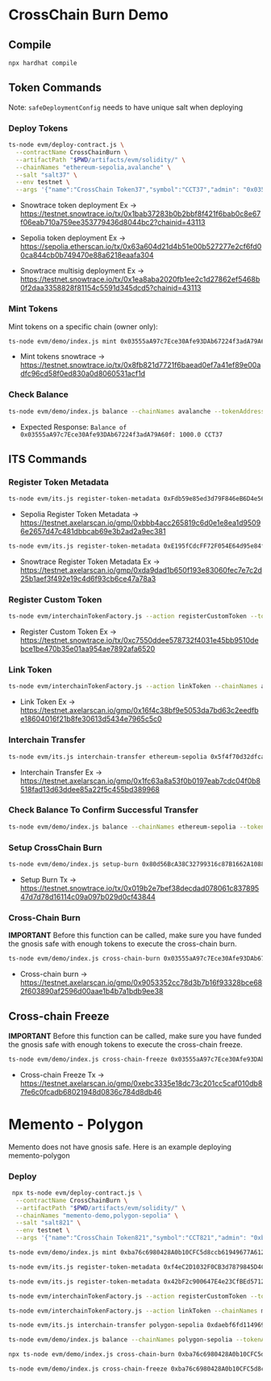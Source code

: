 # CrossChain Burn Demo


## Compile

`npx hardhat compile`

## Token Commands

Note: `safeDeploymentConfig` needs to have unique salt when deploying

### Deploy Tokens
```bash
ts-node evm/deploy-contract.js \
  --contractName CrossChainBurn \
  --artifactPath "$PWD/artifacts/evm/solidity/" \
  --chainNames "ethereum-sepolia,avalanche" \
  --salt "salt37" \
  --env testnet \
  --args '{"name":"CrossChain Token37","symbol":"CCT37","admin": "0x03555aA97c7Ece30Afe93DAb67224f3adA79A60f", "homeChain":"Avalanche"}'
```
- Snowtrace token deployment Ex -> https://testnet.snowtrace.io/tx/0x1bab37283b0b2bbf8f421f6bab0c8e67f06eab710a759ee353779436d8044bc2?chainid=43113
- Sepolia token deployment Ex -> https://sepolia.etherscan.io/tx/0x63a604d21d4b51e00b527277e2cf6fd00ca844cb0b749470e88a6218eaafa304

- Snowtrace multisig deployment Ex -> https://testnet.snowtrace.io/tx/0x1ea8aba2020fb1ee2c1d27862ef5468b0f2daa3358828f81154c5591d345dcd5?chainid=43113


### Mint Tokens
Mint tokens on a specific chain (owner only):
```bash
ts-node evm/demo/index.js mint 0x03555aA97c7Ece30Afe93DAb67224f3adA79A60f 1000 --chainNames avalanche --tokenAddress 0xE195fCdcFF72F054E64d95e84fD039957405ED06 --env testnet --yes
```
- Mint tokens snowtrace -> https://testnet.snowtrace.io/tx/0x8fb821d7721f6baead0ef7a41ef89e00adfc96cd58f0ed830a0d8060531acf1d


### Check Balance
```bash
ts-node evm/demo/index.js balance --chainNames avalanche --tokenAddress 0xE195fCdcFF72F054E64d95e84fD039957405ED06 --env testnet
```

- Expected Response: `Balance of 0x03555aA97c7Ece30Afe93DAb67224f3adA79A60f: 1000.0 CCT37`

## ITS Commands


### Register Token Metadata
```bash
ts-node evm/its.js register-token-metadata 0xFdb59e85ed3d79F846eB6D4e5653D25a48033ee5 --chainNames ethereum-sepolia --env testnet --gasValue 10000000000000000 --yes
```

- Sepolia Register Token Metadata -> https://testnet.axelarscan.io/gmp/0xbbb4acc265819c6d0e1e8ea1d95096e2657d47c481dbbcab69e3b2ad2a9ec381

```bash
ts-node evm/its.js register-token-metadata 0xE195fCdcFF72F054E64d95e84fD039957405ED06 --chainNames avalanche --env testnet --gasValue 10000000000000000 --yes
```

- Snowtrace Register Token Metadata Ex -> https://testnet.axelarscan.io/gmp/0xda9dad1b650f193e83060fec7e7c2d25b1aef3f492e19c4d6f93cb6ce47a78a3

### Register Custom Token
```bash
ts-node evm/interchainTokenFactory.js --action registerCustomToken --tokenAddress 0xE195fCdcFF72F054E64d95e84fD039957405ED06 --chainNames avalanche --tokenManagerType 4 --operator 0x03555aA97c7Ece30Afe93DAb67224f3adA79A60f --rawSalt 0xec4b025593475aed99f28b43d4986883a207f947ae245c87ebf007647fcffc06 --env testnet --yes
```
- Register Custom Token Ex -> https://testnet.snowtrace.io/tx/0xc7550ddee578732f4031e45bb9510debce1be470b35e01aa954ae7892afa6520

### Link Token
```bash
ts-node evm/interchainTokenFactory.js --action linkToken --chainNames avalanche --destinationChain ethereum-sepolia --destinationTokenAddress 0xFdb59e85ed3d79F846eB6D4e5653D25a48033ee5 --tokenManagerType 4 --linkParams 0x --rawSalt 0xec4b025593475aed99f28b43d4986883a207f947ae245c87ebf007647fcffc06 --gasValue 100000000000000000 --env testnet --yes
```
- Link Token Ex -> https://testnet.axelarscan.io/gmp/0x16f4c38bf9e5053da7bd63c2eedfbe18604016f21b8fe30613d5434e7965c5c0

### Interchain Transfer
```bash
ts-node evm/its.js interchain-transfer ethereum-sepolia 0x5f4f70d32dfcabc292bae7584cd160c97c795b3dc7dcba7afeeb8bc78c374d43 0x03555aA97c7Ece30Afe93DAb67224f3adA79A60f 123 --chainNames avalanche --gasValue 10000000000000000 --env testnet --yes
```
- Interchain Transfer Ex -> https://testnet.axelarscan.io/gmp/0x1fc63a8a53f0b0197eab7cdc04f0b8518fad13d63ddee85a22f5c455bd389968

### Check Balance To Confirm Successful Transfer
```bash
ts-node evm/demo/index.js balance --chainNames ethereum-sepolia --tokenAddress 0xFdb59e85ed3d79F846eB6D4e5653D25a48033ee5 --env testnet
```

### Setup CrossChain Burn
```bash
ts-node evm/demo/index.js setup-burn 0x80d56BcA38C32799316c87B1662A1088F75C30dA --chainNames avalanche --tokenAddress 0xE195fCdcFF72F054E64d95e84fD039957405ED06 --env testnet --yes
```

- Setup Burn Tx -> https://testnet.snowtrace.io/tx/0x019b2e7bef38decdad078061c83789547d7d78d16114c09a097b029d0cf43844

### Cross-Chain Burn

**IMPORTANT**
Before this function can be called, make sure you have funded the gnosis safe with enough tokens to execute the cross-chain burn.

```bash
ts-node evm/demo/index.js cross-chain-burn 0x03555aA97c7Ece30Afe93DAb67224f3adA79A60f 1 0x80d56BcA38C32799316c87B1662A1088F75C30dA --chainNames avalanche --tokenAddress 0xE195fCdcFF72F054E64d95e84fD039957405ED06 --env testnet --yes --destinationChain ethereum-sepolia --destinationChainTokenAddress 0xFdb59e85ed3d79F846eB6D4e5653D25a48033ee5
```
- Cross-chain burn -> https://testnet.axelarscan.io/gmp/0x9053352cc78d3b7b16f93328bce682f603890af2596d00aae1b4b7a1bdb9ee38

## Cross-chain Freeze

**IMPORTANT**
Before this function can be called, make sure you have funded the gnosis safe with enough tokens to execute the cross-chain freeze.

```bash
ts-node evm/demo/index.js cross-chain-freeze 0x03555aA97c7Ece30Afe93DAb67224f3adA79A60f 0x80d56BcA38C32799316c87B1662A1088F75C30dA --chainNames avalanche --tokenAddress 0xE195fCdcFF72F054E64d95e84fD039957405ED06 --env testnet --yes --destinationChain ethereum-sepolia --destinationChainTokenAddress 0xFdb59e85ed3d79F846eB6D4e5653D25a48033ee5

```
- Cross-chain Freeze Tx -> https://testnet.axelarscan.io/gmp/0xebc3335e18dc73c201cc5caf010db87fe6c0fcadb68021948d0836c784d8db46





# Memento - Polygon
Memento does not have gnosis safe. Here is an example deploying memento-polygon

### Deploy
```bash
 npx ts-node evm/deploy-contract.js \
  --contractName CrossChainBurn \
  --artifactPath "$PWD/artifacts/evm/solidity/" \
  --chainNames "memento-demo,polygon-sepolia" \
  --salt "salt821" \
  --env testnet \
  --args '{"name":"CrossChain Token821","symbol":"CCT821","admin": "0xba76c6980428A0b10CFC5d8ccb61949677A61233", "homeChain":"memento-demo"}'
```

```bash
ts-node evm/demo/index.js mint 0xba76c6980428A0b10CFC5d8ccb61949677A61233 100000000000000000000000000 --chainNames memento-demo --tokenAddress 0xf4eC2D1032F0CB3d7879845D4C840DfbF1B6e368 --env testnet --yes
```

```bash
ts-node evm/its.js register-token-metadata 0xf4eC2D1032F0CB3d7879845D4C840DfbF1B6e368 --chainNames memento-demo --env testnet --gasValue 10000000000000000 --yes
```

```bash
ts-node evm/its.js register-token-metadata 0x42bF2c900647E4e23CfBEd57127aB670171bD236 --chainNames polygon-sepolia --env testnet --gasValue 10000000000000000 --yes
```

```bash
ts-node evm/interchainTokenFactory.js --action registerCustomToken --tokenAddress 0xf4eC2D1032F0CB3d7879845D4C840DfbF1B6e368 --chainNames memento-demo --tokenManagerType 4 --operator 0xba76c6980428A0b10CFC5d8ccb61949677A61233 --rawSalt 0x245ff942d8a7abb7dce38a4cae14d4c8de89ec32638db1472622f62fd808db09 --env testnet --yes
```

```bash
ts-node evm/interchainTokenFactory.js --action linkToken --chainNames memento-demo --destinationChain polygon-sepolia --destinationTokenAddress 0x42bF2c900647E4e23CfBEd57127aB670171bD236 --tokenManagerType 4 --linkParams 0x --rawSalt 0x245ff942d8a7abb7dce38a4cae14d4c8de89ec32638db1472622f62fd808db09 --gasValue 100000000000000000 --env testnet --yes
```

```bash
ts-node evm/its.js interchain-transfer polygon-sepolia 0xdaebf6fd114969a58cb3c0e438a485cccf496bc15c921efaed09457beeaf1949 0xba76c6980428A0b10CFC5d8ccb61949677A61233 123 --chainNames memento-demo --gasValue 10000000000000000 --env testnet --yes
```

```bash
ts-node evm/demo/index.js balance --chainNames polygon-sepolia --tokenAddress 0x42bF2c900647E4e23CfBEd57127aB670171bD236 --env testnet
```

```bash
npx ts-node evm/demo/index.js cross-chain-burn 0xba76c6980428A0b10CFC5d8ccb61949677A61233 1 0x80d56BcA38C32799316c87B1662A1088F75C30dA --chainNames memento-demo --tokenAddress 0xf4eC2D1032F0CB3d7879845D4C840DfbF1B6e368 --env testnet --yes --destinationChain polygon-sepolia --destinationChainTokenAddress 0x42bF2c900647E4e23CfBEd57127aB670171bD236
```

```bash
ts-node evm/demo/index.js cross-chain-freeze 0xba76c6980428A0b10CFC5d8ccb61949677A61233 0x80d56BcA38C32799316c87B1662A1088F75C30dA --chainNames memento-demo --tokenAddress 0xf4eC2D1032F0CB3d7879845D4C840DfbF1B6e368 --env testnet --yes --destinationChain polygon-sepolia --destinationChainTokenAddress 0x42bF2c900647E4e23CfBEd57127aB670171bD236
```
